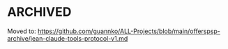 # ARCHIVED
Moved to: https://github.com/guannko/ALL-Projects/blob/main/offerspsp-archive/jean-claude-tools-protocol-v1.md

